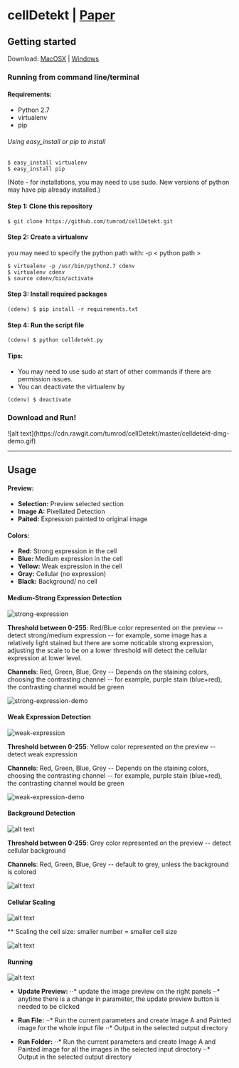 # cellDetekt | [Paper](http://onlinelibrary.wiley.com/doi/10.1111/j.1365-2818.2005.01450.x/full)

## Getting started

Download: [MacOSX](https://cdn.rawgit.com/tumrod/cellDetekt/master/dist_dmg.zip) |  [Windows](https://cdn.rawgit.com/tumrod/cellDetekt/master/dist_exe.zip)
### Running from command line/terminal

#### Requirements:
- Python 2.7
- virtualenv 
- pip

###### Using easy_install or pip to install
```
$ easy_install virtualenv
$ easy_install pip
```
(Note - for installations, you may need to use sudo. New versions of python may have pip already installed.)


#### Step 1: Clone this repository
```
$ git clone https://github.com/tumrod/cellDetekt.git
```

#### Step 2: Create a virtualenv  
you may need to specify the python path with: -p < python path >

```
$ virtualenv -p /usr/bin/python2.7 cdenv
$ virtualenv cdenv
$ source cdenv/bin/activate 
```

#### Step 3: Install required packages
```
(cdenv) $ pip install -r requirements.txt
```

#### Step 4: Run the script file
```
(cdenv) $ python celldetekt.py
```

#### Tips: 
- You may need to use sudo at start of other commands if there are permission issues.
- You can deactivate the virtualenv by 
```
(cdenv) $ deactivate 
```

### Download and Run!
<MacOSX example>
![alt text](https://cdn.rawgit.com/tumrod/cellDetekt/master/celldetekt-dmg-demo.gif)

---

## Usage
#### Preview:
* **Selection:** Preview selected section
* **Image A:** Pixellated Detection
* **Paited:** Expression painted to original image

#### Colors:
* **Red:** Strong expression in the cell
* **Blue:** Medium expression in the cell
* **Yellow:** Weak expression in the cell
* **Gray:** Cellular (no expression)
* **Black:** Background/ no cell

#### Medium-Strong Expression Detection

![strong-expression](https://cdn.rawgit.com/tumrod/cellDetekt/master/asset/strong-expression.png)

**Threshold between 0-255**: Red/Blue color represented on the preview
-- detect strong/medium expression
-- for example, some image has a relatively light stained but there are some noticable strong expression, adjusting the scale to be on a lower threshold will detect the cellular expression at lower level.

**Channels**: Red, Green, Blue, Grey
-- Depends on the staining colors, choosing the contrasting channel
-- for example, purple stain (blue+red), the contrasting channel would be green


![strong-expression-demo](https://cdn.rawgit.com/tumrod/cellDetekt/master/asset/strong-expression.gif)


#### Weak Expression Detection

![weak-expression](https://cdn.rawgit.com/tumrod/cellDetekt/master/asset/weak-expression.png)

**Threshold between 0-255**: Yellow color represented on the preview
-- detect weak expression

**Channels**: Red, Green, Blue, Grey
-- Depends on the staining colors, choosing the contrasting channel
-- for example, purple stain (blue+red), the contrasting channel would be green

![weak-expression-demo](https://cdn.rawgit.com/tumrod/cellDetekt/master/asset/weak-expression.gif)

#### Background Detection

![alt text](https://cdn.rawgit.com/tumrod/cellDetekt/master/asset/bg.png)

**Threshold between 0-255**: Grey color represented on the preview
-- detect cellular background

**Channels**: Red, Green, Blue, Grey
-- default to grey, unless the background is colored

![alt text](https://cdn.rawgit.com/tumrod/cellDetekt/master/asset/background.gif)

#### Cellular Scaling

![alt text](https://cdn.rawgit.com/tumrod/cellDetekt/master/asset/scaling.png)

** Scaling the cell size: smaller number = smaller cell size

![alt text](https://cdn.rawgit.com/tumrod/cellDetekt/master/asset/scale.gif)

#### Running

![alt text](https://cdn.rawgit.com/tumrod/cellDetekt/master/asset/run.png)

* **Update Preview:** 
⋅⋅* update the image preview on the right panels
⋅⋅* anytime there is a change in parameter, the update preview button is needed to be clicked

* **Run File:**
⋅⋅* Run the current parameters and create Image A and Painted image for the whole input file
⋅⋅* Output in the selected output directory

* **Run Folder:**
⋅⋅* Run the current parameters and create Image A and Painted image for all the images in the selected input directory
⋅⋅* Output in the selected output directory
